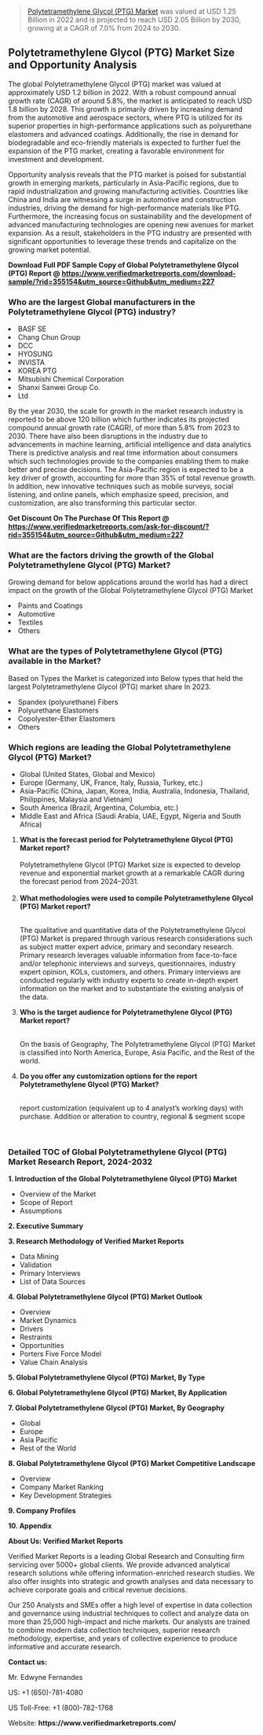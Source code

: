 <blockquote><p><p><a href="https://www.verifiedmarketreports.com/download-sample/?rid=355154&utm_source=Github&utm_medium=227" target="_blank">Polytetramethylene Glycol (PTG) Market</a> was valued at USD 1.25 Billion in 2022 and is projected to reach USD 2.05 Billion by 2030, growing at a CAGR of 7.0% from 2024 to 2030.</p></blockquote><p><h2>Polytetramethylene Glycol (PTG) Market Size and Opportunity Analysis</h2> <p>The global Polytetramethylene Glycol (PTG) market was valued at approximately USD 1.2 billion in 2022. With a robust compound annual growth rate (CAGR) of around 5.8%, the market is anticipated to reach USD 1.8 billion by 2028. This growth is primarily driven by increasing demand from the automotive and aerospace sectors, where PTG is utilized for its superior properties in high-performance applications such as polyurethane elastomers and advanced coatings. Additionally, the rise in demand for biodegradable and eco-friendly materials is expected to further fuel the expansion of the PTG market, creating a favorable environment for investment and development.</p> <p>Opportunity analysis reveals that the PTG market is poised for substantial growth in emerging markets, particularly in Asia-Pacific regions, due to rapid industrialization and growing manufacturing activities. Countries like China and India are witnessing a surge in automotive and construction industries, driving the demand for high-performance materials like PTG. Furthermore, the increasing focus on sustainability and the development of advanced manufacturing technologies are opening new avenues for market expansion. As a result, stakeholders in the PTG industry are presented with significant opportunities to leverage these trends and capitalize on the growing market potential.</p> </p><p class=""><strong>Download Full PDF Sample Copy of Global Polytetramethylene Glycol (PTG) Report @ <a href="https://www.verifiedmarketreports.com/download-sample/?rid=355154&amp;utm_source=Github&amp;utm_medium=227" target="_blank">https://www.verifiedmarketreports.com/download-sample/?rid=355154&amp;utm_source=Github&amp;utm_medium=227</a></strong></p><h3 id="" class="">Who are the largest Global manufacturers in the Polytetramethylene Glycol (PTG) industry?</h3><p><li>BASF SE</li><li> Chang Chun Group</li><li> DCC</li><li> HYOSUNG</li><li> INVISTA</li><li> KOREA PTG</li><li> Mitsubishi Chemical Corporation</li><li> Shanxi Sanwei Group Co.</li><li> Ltd</li></p><div class=""><div class="" dir="" data-message-author-role="" data-message-id="" data-message-model-slug=""><div class=""><div class=""><div class=""><div class="" dir="" data-message-author-role="" data-message-id="" data-message-model-slug=""><div class=""><div class=""><p>By the year 2030, the scale for growth in the market research industry is reported to be above 120 billion which further indicates its projected compound annual growth rate (CAGR), of more than 5.8% from 2023 to 2030. There have also been disruptions in the industry due to advancements in machine learning, artificial intelligence and data analytics There is predictive analysis and real time information about consumers which such technologies provide to the companies enabling them to make better and precise decisions. The Asia-Pacific region is expected to be a key driver of growth, accounting for more than 35% of total revenue growth. In addition, new innovative techniques such as mobile surveys, social listening, and online panels, which emphasize speed, precision, and customization, are also transforming this particular sector.</p><p><strong>Get Discount On The Purchase Of This Report @&nbsp; <a href="https://www.verifiedmarketreports.com/ask-for-discount/?rid=355154&amp;utm_source=Github&amp;utm_medium=227" target="_blank">https://www.verifiedmarketreports.com/ask-for-discount/?rid=355154&amp;utm_source=Github&amp;utm_medium=227</a></strong></p></div></div></div></div></div></div></div></div><h3 id="" class="">What are the factors driving the growth of the Global Polytetramethylene Glycol (PTG) Market?</h3><p id="" class="">Growing demand for below applications around the world has had a direct impact on the growth of the Global Polytetramethylene Glycol (PTG) Market</p><p id="" class=""><li>Paints and Coatings</li><li> Automotive</li><li> Textiles</li><li> Others</li></p><h3 id="" class="">What are the types of Polytetramethylene Glycol (PTG) available in the Market?</h3><p id="" class="">Based on Types the Market is categorized into Below types that held the largest Polytetramethylene Glycol (PTG) market share In 2023.</p><p id="" class=""><li>Spandex (polyurethane) Fibers</li><li> Polyurethane Elastomers</li><li> Copolyester-Ether Elastomers</li><li> Others</li></p><h3 id="" class="">Which regions are leading the Global Polytetramethylene Glycol (PTG) Market?</h3><ul><li>Global (United States, Global and Mexico)</li><li>Europe (Germany, UK, France, Italy, Russia, Turkey, etc.)</li><li>Asia-Pacific (China, Japan, Korea, India, Australia, Indonesia, Thailand, Philippines, Malaysia and Vietnam)</li><li>South America (Brazil, Argentina, Columbia, etc.)</li><li>Middle East and Africa (Saudi Arabia, UAE, Egypt, Nigeria and South Africa)</li></ul><p><ol><li><strong>What is the forecast period for Polytetramethylene Glycol (PTG) Market report?<br /></strong><br /><span data-sheets-root="1" data-sheets-value="{&quot;1&quot;:2,&quot;2&quot;:&quot;XXXX size is expected to develop revenue and exponential market growth at a remarkable CAGR during the forecast period from 2024&ndash;2030.&quot;}" data-sheets-userformat="{&quot;2&quot;:12674,&quot;4&quot;:{&quot;1&quot;:2,&quot;2&quot;:16776960},&quot;10&quot;:2,&quot;11&quot;:0,&quot;15&quot;:&quot;Arial&quot;,&quot;16&quot;:12}">Polytetramethylene Glycol (PTG) Market size is expected to develop revenue and exponential market growth at a remarkable CAGR during the forecast period from 2024&ndash;2031.</span><br /><br /></li><li><strong>What methodologies were used to compile Polytetramethylene Glycol (PTG) Market report?<br /><br /></strong><p>The qualitative and quantitative data of the&nbsp;Polytetramethylene Glycol (PTG) Market is prepared through various research considerations such as subject matter expert advice, primary and secondary research. Primary research leverages valuable information from face-to-face and/or telephonic interviews and surveys, questionnaires, industry expert opinion, KOLs, customers, and others. Primary interviews are conducted regularly with industry experts to create in-depth expert information on the market and to substantiate the existing analysis of the data.&nbsp;</p></li><li><strong>Who is the target audience for Polytetramethylene Glycol (PTG) Market report?<br /><br /></strong><p>On the basis of Geography, The&nbsp;Polytetramethylene Glycol (PTG) Market is classified into North America, Europe, Asia Pacific, and the Rest of the world.</p></li><li><strong>Do you offer any customization options for the report Polytetramethylene Glycol (PTG) Market?<br /><br /></strong><p>report customization (equivalent up to 4 analyst&rsquo;s working days) with purchase. Addition or alteration to country, regional &amp; segment scope</p><p>&nbsp;</p></li></ol></p><h3 id="" class="">Detailed TOC of Global Polytetramethylene Glycol (PTG) Market Research Report, 2024-2032</h3><p id="" class=""><strong>1. Introduction of the Global Polytetramethylene Glycol (PTG) Market</strong></p><ul><li>Overview of the Market</li><li>Scope of Report</li><li>Assumptions</li></ul><p id="" class=""><strong>2. Executive Summary</strong></p><p id="" class=""><strong>3. Research Methodology of&nbsp;Verified Market Reports</strong></p><ul><li>Data Mining</li><li>Validation</li><li>Primary Interviews</li><li>List of Data Sources</li></ul><p id="" class=""><strong>4. Global Polytetramethylene Glycol (PTG) Market Outlook</strong></p><ul><li>Overview</li><li>Market Dynamics</li><li>Drivers</li><li>Restraints</li><li>Opportunities</li><li>Porters Five Force Model</li><li>Value Chain Analysis</li></ul><p id="" class=""><strong>5. Global Polytetramethylene Glycol (PTG) Market, By&nbsp;Type</strong></p><p id="" class=""><strong>6. Global Polytetramethylene Glycol (PTG) Market, By Application</strong></p><p id="" class=""><strong>7. Global Polytetramethylene Glycol (PTG) Market, By Geography</strong></p><ul><li>Global</li><li>Europe</li><li>Asia Pacific</li><li>Rest of the World</li></ul><p id="" class=""><strong>8. Global Polytetramethylene Glycol (PTG) Market Competitive Landscape</strong></p><ul><li>Overview</li><li>Company Market Ranking</li><li>Key Development Strategies</li></ul><p id="" class=""><strong>9. Company Profiles</strong></p><p id="" class=""><strong>10. Appendix</strong></p><p id="" class=""><strong>About Us: Verified Market Reports</strong></p><p id="" class="">Verified Market Reports is a leading Global Research and Consulting firm servicing over 5000+ global clients. We provide advanced analytical research solutions while offering information-enriched research studies. We also offer insights into strategic and growth analyses and data necessary to achieve corporate goals and critical revenue decisions.</p><p id="" class="">Our 250 Analysts and SMEs offer a high level of expertise in data collection and governance using industrial techniques to collect and analyze data on more than 25,000 high-impact and niche markets. Our analysts are trained to combine modern data collection techniques, superior research methodology, expertise, and years of collective experience to produce informative and accurate research.</p><p id="" class=""><strong>Contact us:</strong></p><p id="" class="">Mr. Edwyne Fernandes</p><p id="" class="">US: +1 (650)-781-4080</p><p id="" class="">US Toll-Free: +1 (800)-782-1768</p><p id="" class="">Website: <a target="" data-test-app-aware-link=""><strong>https://www.verifiedmarketreports.com/</strong></a></p>
